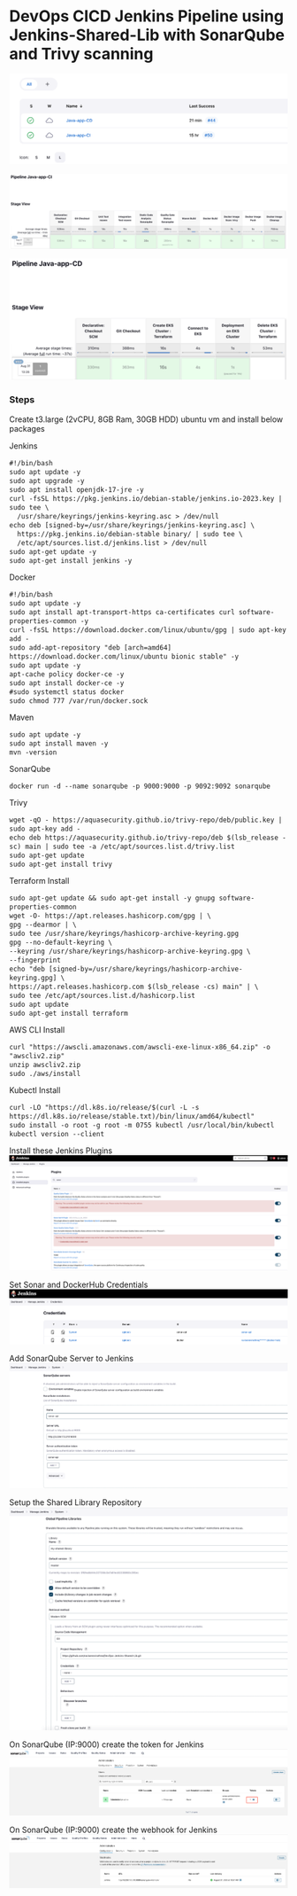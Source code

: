 # DevOps CICD Jenkins Pipeline using Jenkins-Shared-Lib with SonarQube and Trivy scanning
![Alt text](images/image-jobs.png)

![Alt text](images/image.png)

![Alt text](images/image-cd.png)

### Steps

Create t3.large (2vCPU, 8GB Ram, 30GB HDD) ubuntu vm and install below packages

Jenkins
```
#!/bin/bash
sudo apt update -y
sudo apt upgrade -y 
sudo apt install openjdk-17-jre -y
curl -fsSL https://pkg.jenkins.io/debian-stable/jenkins.io-2023.key | sudo tee \
  /usr/share/keyrings/jenkins-keyring.asc > /dev/null
echo deb [signed-by=/usr/share/keyrings/jenkins-keyring.asc] \
  https://pkg.jenkins.io/debian-stable binary/ | sudo tee \
  /etc/apt/sources.list.d/jenkins.list > /dev/null
sudo apt-get update -y 
sudo apt-get install jenkins -y 
```

Docker 
```
#!/bin/bash
sudo apt update -y
sudo apt install apt-transport-https ca-certificates curl software-properties-common -y
curl -fsSL https://download.docker.com/linux/ubuntu/gpg | sudo apt-key add -
sudo add-apt-repository "deb [arch=amd64] https://download.docker.com/linux/ubuntu bionic stable" -y
sudo apt update -y
apt-cache policy docker-ce -y
sudo apt install docker-ce -y
#sudo systemctl status docker
sudo chmod 777 /var/run/docker.sock
```

Maven
```
sudo apt update -y
sudo apt install maven -y
mvn -version
```

SonarQube
```
docker run -d --name sonarqube -p 9000:9000 -p 9092:9092 sonarqube
```

Trivy
```sudo apt-get install wget apt-transport-https gnupg lsb-release
wget -qO - https://aquasecurity.github.io/trivy-repo/deb/public.key | sudo apt-key add -
echo deb https://aquasecurity.github.io/trivy-repo/deb $(lsb_release -sc) main | sudo tee -a /etc/apt/sources.list.d/trivy.list
sudo apt-get update
sudo apt-get install trivy
```

Terraform Install
```
sudo apt-get update && sudo apt-get install -y gnupg software-properties-common
wget -O- https://apt.releases.hashicorp.com/gpg | \
gpg --dearmor | \
sudo tee /usr/share/keyrings/hashicorp-archive-keyring.gpg
gpg --no-default-keyring \
--keyring /usr/share/keyrings/hashicorp-archive-keyring.gpg \
--fingerprint
echo "deb [signed-by=/usr/share/keyrings/hashicorp-archive-keyring.gpg] \
https://apt.releases.hashicorp.com $(lsb_release -cs) main" | \
sudo tee /etc/apt/sources.list.d/hashicorp.list
sudo apt update
sudo apt-get install terraform
```

AWS CLI Install
```
curl "https://awscli.amazonaws.com/awscli-exe-linux-x86_64.zip" -o "awscliv2.zip"
unzip awscliv2.zip
sudo ./aws/install
```

Kubectl Install
```
curl -LO "https://dl.k8s.io/release/$(curl -L -s https://dl.k8s.io/release/stable.txt)/bin/linux/amd64/kubectl"
sudo install -o root -g root -m 0755 kubectl /usr/local/bin/kubectl
kubectl version --client

```

Install these Jenkins Plugins
![Alt text](images/image-2.png)

Set Sonar and DockerHub Credentials
![Alt text](images/image-1.png)

Add SonarQube Server to Jenkins
![Alt text](images/image-3.png)

Setup the Shared Library Repository
![Alt text](images/image-4.png)

On SonarQube (IP:9000) create the token for Jenkins
![Alt text](images/image-5.png)

On SonarQube (IP:9000) create the webhook for Jenkins
![Alt text](images/image-6.png)
